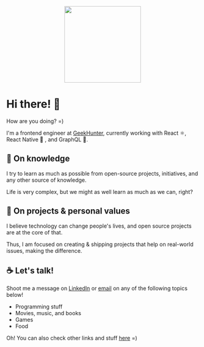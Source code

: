 <p align="center">
  <img 
    src="https://i.pinimg.com/originals/e4/26/70/e426702edf874b181aced1e2fa5c6cde.gif"
    align="center" 
    height="200" 
    width="auto" 
  >
<p/>

# Hi there! 👋

How are you doing? =)

I'm a frontend engineer at [GeekHunter](https://www.geekhunter.com.br/), currently working with React ⚛️, React Native 📱 , and GraphQL 🚀.

## 🌱 On knowledge

I try to learn as much as possible from open-source projects, initiatives, and any other source of knowledge. 

Life is very complex, but we might as well learn as much as we can, right?

## 🗿 On projects & personal values

I believe technology can change people's lives, and open source projects are at the core of that. 

Thus, I am focused on creating & shipping projects that help on real-world issues, making the difference.

## ☕ Let's talk!

Shoot me a message on [LinkedIn](https://www.linkedin.com/in/pedrobini/) or [email](mailto:dev.pedrobini@gmail.com) on any of the following topics below!

- Programming stuff
- Movies, music, and books
- Games
- Food

Oh! You can also check other links and stuff [here](https://linktr.ee/pedrobini) =)
